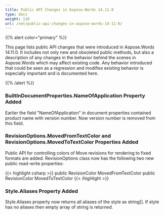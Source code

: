 ```yaml
---
title: Public API Changes in Aspose.Words 14.11.0
type: docs
weight: 110
url: /net/public-api-changes-in-aspose-words-14-11-0/
---
```


{{% alert color="primary" %}} 

This page lists public API changes that were introduced in Aspose.Words 14.11.0. It includes not only new and obsoleted public methods, but also a description of any changes in the behavior behind the scenes in Aspose.Words which may affect existing code. Any behavior introduced that could be seen as a regression and modifies existing behavior is especially important and is documented here.

{{% /alert %}} 

### **BuiltInDocumentProperties.NameOfApplication Property Added**

Earlier the field "NameOfApplication" in document properties contained product name with version number. Now version number is removed from this field.

### **RevisionOptions.MovedFromTextColor and RevisionOptions.MovedToTextColor Properties Added**

Public API for controlling colors of Move revisions for rendering to fixed formats are added. RevisionOptions class now has the following two new public read-write properties:

{{< highlight csharp >}}
public RevisionColor MovedFromTextColor
public RevisionColor MovedToTextColor
{{< /highlight >}}

### **Style.Aliases Property Added**

Style.Aliases property now returns all aliases of the style as string[]. If style has no aliases then empty array of string is returned.
